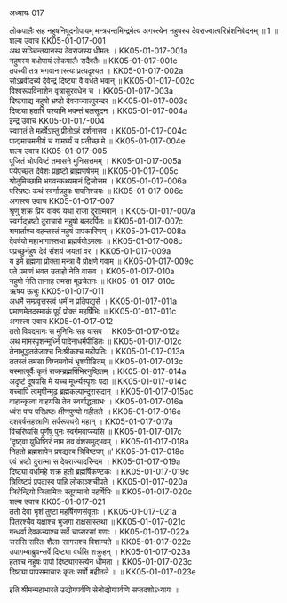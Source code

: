 अध्यायः 017

लोकपालैः सह नहुषनिषूदनोपायम् मन्त्रयन्तमिन्द्रमेत्य अगस्त्येन नहुषस्य देवराज्यात्परिभ्रंशनिवेदनम् ॥ 1 ॥
शल्य उवाच 	KK05-01-017-001  
अथ सञ्चिन्तयानस्य देवराजस्य धीमतः ।	KK05-01-017-001a  
नहुषस्य वधोपायं लोकपालैः सदैवतैः ॥	KK05-01-017-001c  
तपस्वी तत्र भगवानगस्त्यः प्रत्यदृश्यत ।	KK05-01-017-002a  
सोऽब्रवीदर्च्य देवेन्द्रं दिष्ट्या वै वर्धते भवान् ॥	KK05-01-017-002c  
विश्वरूपविनाशेन वृत्रासुरवधेन च ।	KK05-01-017-003a  
दिष्ट्याद्य नहुषो भ्रष्टो देवराज्यात्पुरन्दर ॥	KK05-01-017-003c  
दिष्ट्या हतारिं पश्यामि भवन्तं बलसूदन ।	KK05-01-017-004a  
इन्द्र उवाच 	KK05-01-017-004  
स्वागतं ते महर्षेऽस्तु प्रीतोऽहं दर्शनात्तव ।	KK05-01-017-004c  
पाद्यमाचमनीयं च गामर्घ्यं च प्रतीच्छ मे ॥	KK05-01-017-004e  
शल्य उवाच 	KK05-01-017-005  
पूजितं चोपविष्टं तमासने मुनिसत्तमम् ।	KK05-01-017-005a  
पर्यपृच्छत देवेशः प्रहृष्टो ब्राह्मणर्षभम् ॥	KK05-01-017-005c  
श्रोतुमिच्छामि भगवन्कथ्यमानं द्विजोत्तम ।	KK05-01-017-006a  
परिभ्रष्टः कथं स्वर्गान्नहुषः पापनिश्चयः ॥	KK05-01-017-006c  
अगस्त्य उवाच 	KK05-01-017-007  
श्रृणु शक्र प्रियं वाक्यं यथा राजा दुरात्मवान् ।	KK05-01-017-007a  
स्वर्गाद्भ्रष्टो दुराचारो नहुषो बलदर्पितः ॥	KK05-01-017-007c  
श्रमार्ताश्च वहन्तस्तं नहुषं पापकारिणम् ।	KK05-01-017-008a  
देवर्षयो महाभागास्तथा ब्रह्मर्षयोऽमलाः ॥	KK05-01-017-008c  
पप्रच्छुर्नहुषं देवं संशयं जयतां वर ।	KK05-01-017-009a  
य इमे ब्रह्मणा प्रोक्ता मन्त्रा वै प्रोक्षणे गवाम् ॥	KK05-01-017-009c  
एते प्रमाणं भवत उताहो नेति वासव ।	KK05-01-017-010a  
नहुषो नेति तानाह तमसा मूढचेतनः ॥	KK05-01-017-010c  
ऋषय ऊचुः 	KK05-01-017-011  
अधर्मे सम्प्रवृत्तस्त्वं धर्मं न प्रतिपद्यसे ।	KK05-01-017-011a  
प्रमाणमेतदस्माकं पूर्वं प्रोक्तं महर्षिभिः ॥	KK05-01-017-011c  
अगस्त्य उवाच 	KK05-01-017-012  
ततो विवदमानः स मुनिभिः सह वासव ।	KK05-01-017-012a  
अथ मामस्पृशन्मूर्ध्नि पादेनाधर्मपीडितः ॥	KK05-01-017-012c  
तेनाभूद्धततेजाश्च निःश्रीकश्च महीपतिः ।	KK05-01-017-013a  
ततस्तं तमसा विग्नमवोचं भृशपीडितम् ॥	KK05-01-017-013c  
यस्मात्पूर्वैः कृतं राजन्ब्रह्मर्षिभिरनुष्ठितम् ।	KK05-01-017-014a  
अदृष्टं दूषयसि मे यच्च मूर्ध्न्यस्पृशः पदा ॥	KK05-01-017-014c  
यच्चापि त्वमृषीन्मूढ ब्रह्मकल्पान्दुरासदान् ॥	KK05-01-017-015ac  
वाहान्कृत्वा वाहयसि तेन स्वर्गाद्धतप्रभः ।	KK05-01-017-016a  
ध्वंस पाप परिभ्रष्टः क्षीणपुण्यो महीतले ॥	KK05-01-017-016c  
दशवर्षसहस्राणि सर्परूपधरो महान् ।	KK05-01-017-017a  
विचरिष्यसि पूर्णेषु पुनः स्वर्गमवाप्स्यसि ॥	KK05-01-017-017c  
\'दृष्ट्वा युधिष्ठिरं नाम तव वंशसमुद्भवम् ।	KK05-01-017-018a  
निहतो ब्रह्मशापेन प्रपद्यस्व त्रिविष्टपम् ॥\'	KK05-01-017-018c  
एवं भ्रष्टो दुरात्मा स देवराज्यादरिन्दम ।	KK05-01-017-019a  
दिष्ट्या वर्धामहे शक्र हतो ब्रह्मर्षिकण्टकः ॥	KK05-01-017-019c  
त्रिविष्टपं प्रपद्यस्व पाहि लोकाञ्शचीपते ।	KK05-01-017-020a  
जितेन्द्रियो जितामित्रः स्तूयमानो महर्षिभिः ॥	KK05-01-017-020c  
शल्य उवाच 	KK05-01-017-021  
ततो देवा भृशं तुष्टा महर्षिगणसंवृताः ।	KK05-01-017-021a  
पितरश्चैव यक्षाश्च भुजगा राक्षसास्तथा ॥	KK05-01-017-021c  
गन्धर्वा देवकन्याश्च सर्वे चाप्सरसां गणाः ।	KK05-01-017-022a  
सरांसि सरितः शैलाः सागराश्च विशाम्पते ॥	KK05-01-017-022c  
उपागम्याब्रुवन्सर्वे दिष्ट्या वर्धसि शक्रुहन् ।	KK05-01-017-023a  
हतश्च नहुषः पापो दिष्ट्यागस्त्येन धीमता ।	KK05-01-017-023c  
दिष्ट्या पापसमाचारः कृतः सर्पो महीतले ॥ ॥	KK05-01-017-023e  

इति श्रीमन्महाभारते उद्योगपर्वणि सेनोद्योगपर्वणि सप्तदशोऽध्यायः ॥
